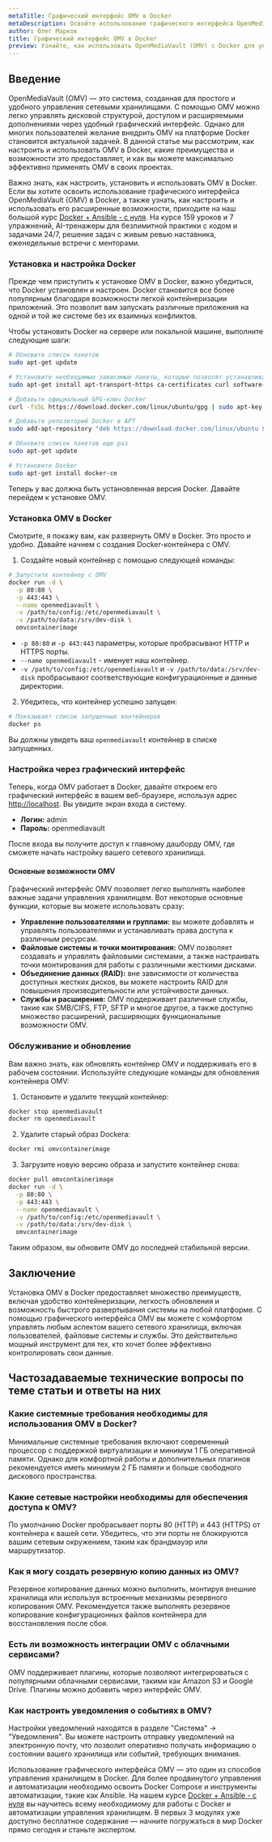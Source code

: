 ```yaml
---
metaTitle: Графический интерфейс OMV в Docker
metaDescription: Освойте использование графического интерфейса OpenMediaVault (OMV) в Docker - настройка, установка, использование и расширенные возможности
author: Олег Марков
title: Графический интерфейс OMV в Docker
preview: Узнайте, как использовать OpenMediaVault (OMV) с Docker для управления сетевым хранилищем данных с помощью графического интерфейса. Установка и применение
---
```


## Введение

OpenMediaVault (OMV) — это система, созданная для простого и удобного управления сетевыми хранилищами. С помощью OMV можно легко управлять дисковой структурой, доступом и расширяемыми дополнениями через удобный графический интерфейс. Однако для многих пользователей желание внедрить OMV на платформе Docker становится актуальной задачей. В данной статье мы рассмотрим, как настроить и использовать OMV в Docker, какие преимущества и возможности это предоставляет, и как вы можете максимально эффективно применять OMV в своих проектах.

Важно знать, как настроить, установить и использовать OMV в Docker. Если вы хотите освоить использование графического интерфейса OpenMediaVault (OMV) в Docker, а также узнать, как настроить и использовать его расширенные возможности, приходите на наш большой курс [Docker + Ansible - с нуля](https://purpleschool.ru/course/docker). На курсе 159 уроков и 7 упражнений, AI-тренажеры для безлимитной практики с кодом и задачами 24/7, решение задач с живым ревью наставника, еженедельные встречи с менторами.

### Установка и настройка Docker

Прежде чем приступить к установке OMV в Docker, важно убедиться, что Docker установлен и настроен. Docker становится все более популярным благодаря возможности легкой контейнеризации приложений. Это позволит вам запускать различные приложения на одной и той же системе без их взаимных конфликтов.

Чтобы установить Docker на сервере или локальной машине, выполните следующие шаги:

```bash
# Обновите список пакетов
sudo apt-get update

# Установите необходимые зависимые пакеты, которые позволят устанавливать Docker через HTTPS
sudo apt-get install apt-transport-https ca-certificates curl software-properties-common

# Добавьте официальный GPG-ключ Docker
curl -fsSL https://download.docker.com/linux/ubuntu/gpg | sudo apt-key add -

# Добавьте репозиторий Docker в APT
sudo add-apt-repository "deb https://download.docker.com/linux/ubuntu $(lsb_release -cs) stable"

# Обновите список пакетов еще раз
sudo apt-get update

# Установите Docker
sudo apt-get install docker-ce
```

Теперь у вас должна быть установленная версия Docker. Давайте перейдем к установке OMV.

### Установка OMV в Docker

Смотрите, я покажу вам, как развернуть OMV в Docker. Это просто и удобно. Давайте начнем с создания Docker-контейнера с OMV.

1. Создайте новый контейнер с помощью следующей команды:

```bash
# Запустите контейнер с OMV
docker run -d \
  -p 80:80 \
  -p 443:443 \
  --name openmediavault \
  -v /path/to/config:/etc/openmediavault \
  -v /path/to/data:/srv/dev-disk \
  omvcontainerimage
```

- `-p 80:80` и `-p 443:443` параметры, которые пробрасывают HTTP и HTTPS порты.
- `--name openmediavault` - именует наш контейнер.
- `-v /path/to/config:/etc/openmediavault` и `-v /path/to/data:/srv/dev-disk` пробрасывают соответствующие конфигурационные и данные директории.

2. Убедитесь, что контейнер успешно запущен:

```bash
# Показывает список запущенных контейнеров
docker ps
```

Вы должны увидеть ваш `openmediavault` контейнер в списке запущенных.

### Настройка через графический интерфейс

Теперь, когда OMV работает в Docker, давайте откроем его графический интерфейс в вашем веб-браузере, используя адрес [http://localhost](http://localhost). Вы увидите экран входа в систему.

- **Логин:** admin
- **Пароль:** openmediavault

После входа вы получите доступ к главному дашборду OMV, где сможете начать настройку вашего сетевого хранилища.

#### Основные возможности OMV

Графический интерфейс OMV позволяет легко выполнять наиболее важные задачи управления хранилищем. Вот некоторые основные функции, которые вы можете использовать сразу:

- **Управление пользователями и группами:** вы можете добавлять и управлять пользователями и устанавливать права доступа к различным ресурсам.
- **Файловые системы и точки монтирования:** OMV позволяет создавать и управлять файловыми системами, а также настраивать точки монтирования для работы с различными жесткими дисками.
- **Объединение данных (RAID):** вне зависимости от количества доступных жестких дисков, вы можете настроить RAID для повышения производительности или устойчивости данных.
- **Службы и расширения:** OMV поддерживает различные службы, такие как SMB/CIFS, FTP, SFTP и многое другое, а также доступно множество расширений, расширяющих функциональные возможности OMV.

### Обслуживание и обновление

Вам важно знать, как обновлять контейнер OMV и поддерживать его в рабочем состоянии. Используйте следующие команды для обновления контейнера OMV:

1. Остановите и удалите текущий контейнер:

```bash
docker stop openmediavault
docker rm openmediavault
```

2. Удалите старый образ Dockera:

```bash
docker rmi omvcontainerimage
```

3. Загрузите новую версию образа и запустите контейнер снова:

```bash
docker pull omvcontainerimage
docker run -d \
  -p 80:80 \
  -p 443:443 \
  --name openmediavault \
  -v /path/to/config:/etc/openmediavault \
  -v /path/to/data:/srv/dev-disk \
  omvcontainerimage
```

Таким образом, вы обновите OMV до последней стабильной версии.

## Заключение

Установка OMV в Docker предоставляет множество преимуществ, включая удобство контейнеризации, легкость обновления и возможность быстрого развертывания системы на любой платформе. С помощью графического интерфейса OMV вы можете с комфортом управлять любым аспектом вашего сетевого хранилища, включая пользователей, файловые системы и службы. Это действительно мощный инструмент для тех, кто хочет более эффективно контролировать свои данные.

## Частозадаваемые технические вопросы по теме статьи и ответы на них

### Какие системные требования необходимы для использования OMV в Docker?

Минимальные системные требования включают современный процессор с поддержкой виртуализации и минимум 1 ГБ оперативной памяти. Однако для комфортной работы и дополнительных плагинов рекомендуется иметь минимум 2 ГБ памяти и больше свободного дискового пространства.

### Какие сетевые настройки необходимы для обеспечения доступа к OMV?

По умолчанию Docker пробрасывает порты 80 (HTTP) и 443 (HTTPS) от контейнера к вашей сети. Убедитесь, что эти порты не блокируются вашим сетевым окружением, таким как брандмауэр или маршрутизатор.

### Как я могу создать резервную копию данных из OMV?

Резервное копирование данных можно выполнить, монтируя внешние хранилища или используя встроенные механизмы резервного копирования OMV. Рекомендуется также выполнять резервное копирование конфигурационных файлов контейнера для восстановления после сбоя.

### Есть ли возможность интеграции OMV с облачными сервисами?

OMV поддерживает плагины, которые позволяют интегрироваться с популярными облачными сервисами, такими как Amazon S3 и Google Drive. Плагины можно добавить через интерфейс OMV.

### Как настроить уведомления о событиях в OMV?

Настройки уведомлений находятся в разделе "Система" -> "Уведомления". Вы можете настроить отправку уведомлений на электронную почту, что позволит оперативно получать информацию о состоянии вашего хранилища или событий, требующих внимания.

Использование графического интерфейса OMV — это один из способов управления хранилищем в Docker. Для более продвинутого управления и автоматизации необходимо освоить Docker Compose и инструменты автоматизации, такие как Ansible. На нашем курсе [Docker + Ansible - с нуля](https://purpleschool.ru/course/docker) вы научитесь всему необходимому для работы с Docker и автоматизации управления хранилищем. В первых 3 модулях уже доступно бесплатное содержание — начните погружаться в мир Docker прямо сегодня и станьте экспертом.
